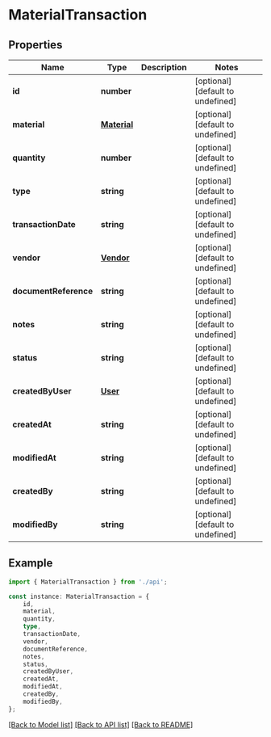 # MaterialTransaction


## Properties

Name | Type | Description | Notes
------------ | ------------- | ------------- | -------------
**id** | **number** |  | [optional] [default to undefined]
**material** | [**Material**](Material.md) |  | [optional] [default to undefined]
**quantity** | **number** |  | [optional] [default to undefined]
**type** | **string** |  | [optional] [default to undefined]
**transactionDate** | **string** |  | [optional] [default to undefined]
**vendor** | [**Vendor**](Vendor.md) |  | [optional] [default to undefined]
**documentReference** | **string** |  | [optional] [default to undefined]
**notes** | **string** |  | [optional] [default to undefined]
**status** | **string** |  | [optional] [default to undefined]
**createdByUser** | [**User**](User.md) |  | [optional] [default to undefined]
**createdAt** | **string** |  | [optional] [default to undefined]
**modifiedAt** | **string** |  | [optional] [default to undefined]
**createdBy** | **string** |  | [optional] [default to undefined]
**modifiedBy** | **string** |  | [optional] [default to undefined]

## Example

```typescript
import { MaterialTransaction } from './api';

const instance: MaterialTransaction = {
    id,
    material,
    quantity,
    type,
    transactionDate,
    vendor,
    documentReference,
    notes,
    status,
    createdByUser,
    createdAt,
    modifiedAt,
    createdBy,
    modifiedBy,
};
```

[[Back to Model list]](../README.md#documentation-for-models) [[Back to API list]](../README.md#documentation-for-api-endpoints) [[Back to README]](../README.md)
